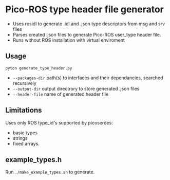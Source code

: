 # Pico-ROS type header file generator
- Uses rosidl to generate .idl and .json type descriptors from msg and srv files
- Parses created .json files to generate Pico-ROS user_type header file.
- Runs without ROS installation with virtual enviroment

## Usage
```
pyton generate_type_header.py
```
- `--packages-dir` path(s) to interfaces and their dependancies, searched recursively
- `--output-dir` output directrory to store generated .json files
- `--header-file` name of generated header file

## Limitations
Uses only ROS type_id's supported by picoserdes: 
- basic types
- strings
- fixed arrays.

## example_types.h 
Run `./make_example_types.sh` to generate.